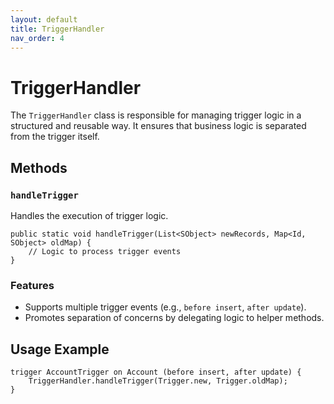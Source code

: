 ```yaml
---
layout: default
title: TriggerHandler
nav_order: 4
---
```


# TriggerHandler

The `TriggerHandler` class is responsible for managing trigger logic in a structured and reusable way. It ensures that business logic is separated from the trigger itself.

## Methods

### `handleTrigger`
Handles the execution of trigger logic.

```apex
public static void handleTrigger(List<SObject> newRecords, Map<Id, SObject> oldMap) {
    // Logic to process trigger events
}
```

### Features
- Supports multiple trigger events (e.g., `before insert`, `after update`).
- Promotes separation of concerns by delegating logic to helper methods.

## Usage Example

```apex
trigger AccountTrigger on Account (before insert, after update) {
    TriggerHandler.handleTrigger(Trigger.new, Trigger.oldMap);
}
```
